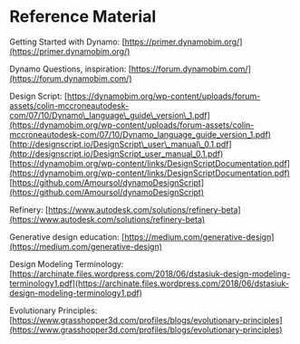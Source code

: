 # Reference Material

Getting Started with Dynamo: [https://primer.dynamobim.org/](https://primer.dynamobim.org/)

Dynamo Questions, inspiration: [https://forum.dynamobim.com/](https://forum.dynamobim.com/)

Design Script: [https://dynamobim.org/wp-content/uploads/forum-assets/colin-mccroneautodesk-com/07/10/Dynamo\_language\_guide\_version\_1.pdf](https://dynamobim.org/wp-content/uploads/forum-assets/colin-mccroneautodesk-com/07/10/Dynamo_language_guide_version_1.pdf) [http://designscript.io/DesignScript\_user\_manual\_0.1.pdf](http://designscript.io/DesignScript_user_manual_0.1.pdf) [https://dynamobim.org/wp-content/links/DesignScriptDocumentation.pdf](https://dynamobim.org/wp-content/links/DesignScriptDocumentation.pdf) [https://github.com/Amoursol/dynamoDesignScript](https://github.com/Amoursol/dynamoDesignScript)

Refinery: [https://www.autodesk.com/solutions/refinery-beta](https://www.autodesk.com/solutions/refinery-beta)

Generative design education: [https://medium.com/generative-design](https://medium.com/generative-design)

Design Modeling Terminology: [https://archinate.files.wordpress.com/2018/06/dstasiuk-design-modeling-terminology1.pdf](https://archinate.files.wordpress.com/2018/06/dstasiuk-design-modeling-terminology1.pdf)

Evolutionary Principles: [https://www.grasshopper3d.com/profiles/blogs/evolutionary-principles](https://www.grasshopper3d.com/profiles/blogs/evolutionary-principles)

